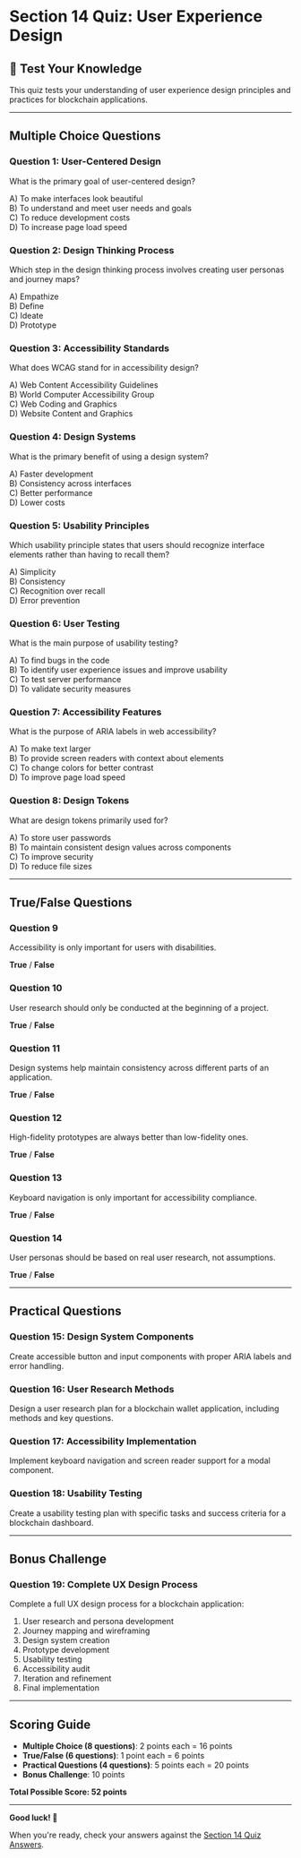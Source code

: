 # Section 14 Quiz: User Experience Design

## 📝 Test Your Knowledge

This quiz tests your understanding of user experience design principles and practices for blockchain applications.

---

## **Multiple Choice Questions**

### **Question 1: User-Centered Design**
What is the primary goal of user-centered design?

A) To make interfaces look beautiful  
B) To understand and meet user needs and goals  
C) To reduce development costs  
D) To increase page load speed

### **Question 2: Design Thinking Process**
Which step in the design thinking process involves creating user personas and journey maps?

A) Empathize  
B) Define  
C) Ideate  
D) Prototype

### **Question 3: Accessibility Standards**
What does WCAG stand for in accessibility design?

A) Web Content Accessibility Guidelines  
B) World Computer Accessibility Group  
C) Web Coding and Graphics  
D) Website Content and Graphics

### **Question 4: Design Systems**
What is the primary benefit of using a design system?

A) Faster development  
B) Consistency across interfaces  
C) Better performance  
D) Lower costs

### **Question 5: Usability Principles**
Which usability principle states that users should recognize interface elements rather than having to recall them?

A) Simplicity  
B) Consistency  
C) Recognition over recall  
D) Error prevention

### **Question 6: User Testing**
What is the main purpose of usability testing?

A) To find bugs in the code  
B) To identify user experience issues and improve usability  
C) To test server performance  
D) To validate security measures

### **Question 7: Accessibility Features**
What is the purpose of ARIA labels in web accessibility?

A) To make text larger  
B) To provide screen readers with context about elements  
C) To change colors for better contrast  
D) To improve page load speed

### **Question 8: Design Tokens**
What are design tokens primarily used for?

A) To store user passwords  
B) To maintain consistent design values across components  
C) To improve security  
D) To reduce file sizes

---

## **True/False Questions**

### **Question 9**
Accessibility is only important for users with disabilities.

**True** / **False**

### **Question 10**
User research should only be conducted at the beginning of a project.

**True** / **False**

### **Question 11**
Design systems help maintain consistency across different parts of an application.

**True** / **False**

### **Question 12**
High-fidelity prototypes are always better than low-fidelity ones.

**True** / **False**

### **Question 13**
Keyboard navigation is only important for accessibility compliance.

**True** / **False**

### **Question 14**
User personas should be based on real user research, not assumptions.

**True** / **False**

---

## **Practical Questions**

### **Question 15: Design System Components**
Create accessible button and input components with proper ARIA labels and error handling.

### **Question 16: User Research Methods**
Design a user research plan for a blockchain wallet application, including methods and key questions.

### **Question 17: Accessibility Implementation**
Implement keyboard navigation and screen reader support for a modal component.

### **Question 18: Usability Testing**
Create a usability testing plan with specific tasks and success criteria for a blockchain dashboard.

---

## **Bonus Challenge**

### **Question 19: Complete UX Design Process**
Complete a full UX design process for a blockchain application:
1. User research and persona development
2. Journey mapping and wireframing
3. Design system creation
4. Prototype development
5. Usability testing
6. Accessibility audit
7. Iteration and refinement
8. Final implementation

---

## **Scoring Guide**

- **Multiple Choice (8 questions)**: 2 points each = 16 points
- **True/False (6 questions)**: 1 point each = 6 points
- **Practical Questions (4 questions)**: 5 points each = 20 points
- **Bonus Challenge**: 10 points

**Total Possible Score: 52 points**

---

**Good luck! 🎨**

When you're ready, check your answers against the [Section 14 Quiz Answers](./answers.md).
